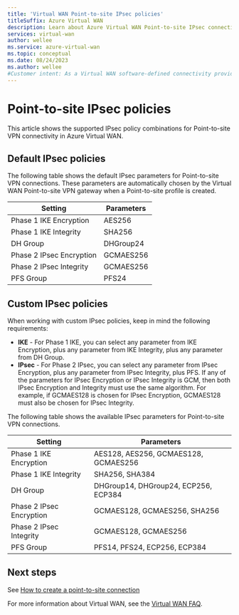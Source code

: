 ```yaml
---
title: 'Virtual WAN Point-to-site IPsec policies'
titleSuffix: Azure Virtual WAN
description: Learn about Azure Virtual WAN Point-to-site IPsec connectivity policies.
services: virtual-wan
author: wellee
ms.service: azure-virtual-wan
ms.topic: conceptual
ms.date: 08/24/2023
ms.author: wellee
#Customer intent: As a Virtual WAN software-defined connectivity provider, I want to know the IPsec policies for point-to-site VPN
---
```


# Point-to-site IPsec policies

This article shows the supported IPsec policy combinations for Point-to-site VPN connectivity in Azure Virtual WAN.

## Default IPsec policies

The following table shows the default IPsec parameters for Point-to-site VPN connections. These parameters are automatically chosen by the Virtual WAN Point-to-site VPN gateway when a Point-to-site profile is created.

| Setting | Parameters |
|--- |--- |
| Phase 1 IKE Encryption | AES256 |
| Phase 1 IKE Integrity |  SHA256 |
| DH Group | DHGroup24 |
| Phase 2 IPsec Encryption | GCMAES256|
| Phase 2 IPsec Integrity | GCMAES256 |
| PFS Group |PFS24|

## Custom IPsec policies

When working with custom IPsec policies, keep in mind the following requirements:

* **IKE** - For Phase 1 IKE, you can select any parameter from IKE Encryption, plus any parameter from IKE Integrity, plus any parameter from DH Group.
* **IPsec** - For Phase 2 IPsec, you can select any parameter from IPsec Encryption, plus any parameter from IPsec Integrity, plus PFS. If any of the parameters for IPsec Encryption or IPsec Integrity is GCM, then both IPsec Encryption and Integrity must use the same algorithm. For example, if GCMAES128 is chosen for IPsec Encryption, GCMAES128 must also be chosen for IPsec Integrity.  

The following table shows the available IPsec parameters for Point-to-site VPN connections.

| Setting | Parameters |
|--- |--- |
| Phase 1 IKE Encryption | AES128, AES256, GCMAES128, GCMAES256 |
| Phase 1 IKE Integrity |  SHA256, SHA384 |
| DH Group | DHGroup14, DHGroup24, ECP256, ECP384 |
| Phase 2 IPsec Encryption | GCMAES128, GCMAES256, SHA256|
| Phase 2 IPsec Integrity | GCMAES128, GCMAES256 |
| PFS Group |PFS14, PFS24, ECP256, ECP384|

## Next steps

See [How to create a point-to-site connection](virtual-wan-point-to-site-portal.md)

For more information about Virtual WAN, see the [Virtual WAN FAQ](virtual-wan-faq.md).
